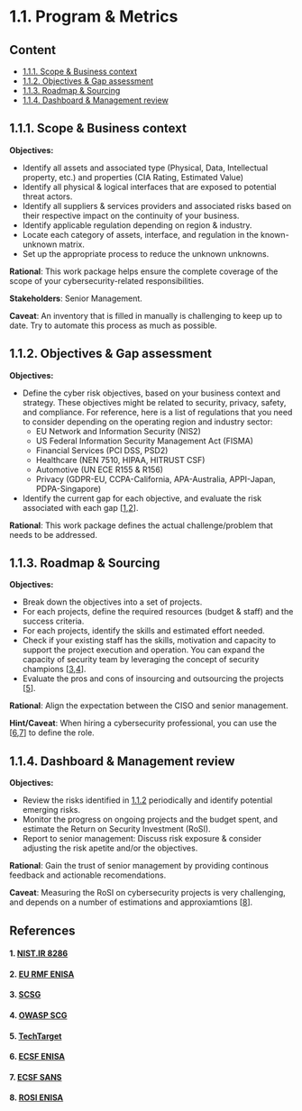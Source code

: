 # 1.1. Program & Metrics

## Content
* [1.1.1. Scope & Business context](#111-scope--business-context)
* [1.1.2. Objectives & Gap assessment](#112-objectives--gap-assessment) 
* [1.1.3. Roadmap & Sourcing](#113-roadmap--sourcing)
* [1.1.4. Dashboard & Management review](#114-dashboard--management-review)

## 1.1.1. Scope & Business context 

**Objectives:**
* Identify all assets and associated type (Physical, Data, Intellectual property, etc.) and properties (CIA Rating, Estimated Value) 
* Identify all physical & logical interfaces that are exposed to potential threat actors.
* Identify all suppliers & services providers and associated risks based on their respective impact on the continuity of your business. 
* Identify applicable regulation depending on region & industry. 
* Locate each category of assets, interface, and regulation in the known-unknown matrix. 
* Set up the appropriate process to reduce the unknown unknowns.

**Rational**: This work package helps ensure the complete coverage of the scope of your cybersecurity-related responsibilities.

**Stakeholders**: Senior Management. 

**Caveat**: An inventory that is filled in manually is challenging to keep up to date. Try to automate this process as much as possible.  

## 1.1.2. Objectives & Gap assessment 

**Objectives:**
* Define the cyber risk objectives, based on your business context and strategy. These objectives might be related to security, privacy, safety, and compliance. For reference, here is a list of regulations that you need to consider depending on the operating region and industry sector:
  * EU Network and Information Security (NIS2)
  * US Federal Information Security Management Act (FISMA)
  * Financial Services (PCI DSS, PSD2)
  * Healthcare (NEN 7510, HIPAA, HITRUST CSF)
  * Automotive (UN ECE R155 & R156)
  * Privacy (GDPR-EU, CCPA-California, APA-Australia, APPI-Japan, PDPA-Singapore)
* Identify the current gap for each objective, and evaluate the risk associated with each gap [[1](#1-nistir-8286),[2](#2-eu-rmf-enisa)].

**Rational**: This work package defines the actual challenge/problem that needs to be addressed. 

## 1.1.3. Roadmap & Sourcing 

**Objectives:**
* Break down the objectives into a set of projects.
* For each projects, define the required resources (budget & staff) and the success criteria.
* For each projects, identify the skills and estimated effort needed.
* Check if your existing staff has the skills, motivation and capacity to support the project execution and operation. You can expand the capacity of security team by leveraging the concept of security champions [[3](#3-scsg),[4](#4-owasp-scg)].
* Evaluate the pros and cons of insourcing and outsourcing the projects [[5](#5-techtarget)].

**Rational**: Align the expectation between the CISO and senior management. 

**Hint/Caveat**: When hiring a cybersecurity professional, you can use the [[6](#6-ecsf-enisa),[7](#7-ecsf-sans)] to define the role.

## 1.1.4. Dashboard & Management review 

**Objectives:**
* Review the risks identified in [1.1.2](#112-objectives--gap-assessment) periodically and identify potential emerging risks.
* Monitor the progress on ongoing projects and the budget spent, and estimate the Return on Security Investment (RoSI).
* Report to senior management: Discuss risk exposure & consider adjusting the risk apetite and/or the objectives.

**Rational**: Gain the trust of senior management by providing continous feedback and actionable recomendations.

**Caveat**: Measuring the RoSI on cybersecurity projects is very challenging, and depends on a number of estimations and approxiamtions [[8](#8-rosi-enisa)].

## References
#### 1. [NIST.IR 8286](https://doi.org/10.6028/NIST.IR.8286)
#### 2. [EU RMF ENISA](https://www.enisa.europa.eu/publications/interoperable-eu-risk-management-framework)
#### 3. [SCSG](https://securitychampionsuccessguide.org/)
#### 4. [OWASP SCG](https://owasp.org/www-project-security-champions-guidebook/)
#### 5. [TechTarget](https://www.techtarget.com/searchsecurity/tip/15-benefits-of-outsourcing-your-cybersecurity-operations)
#### 6. [ECSF ENISA](https://www.enisa.europa.eu/topics/education/european-cybersecurity-skills-framework)
#### 7. [ECSF SANS](https://www.sans.org/ecsf-framework/)
#### 8. [ROSI ENISA](https://www.enisa.europa.eu/publications/introduction-to-return-on-security-investment)
